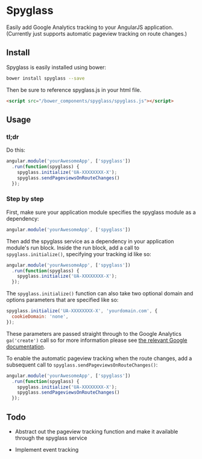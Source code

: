 # Spyglass
Easily add Google Analytics tracking to your AngularJS application. (Currently just supports automatic pageview tracking on route changes.)

## Install

Spyglass is easily installed using bower:

```bash
bower install spyglass --save
```

Then be sure to reference spyglass.js in your html file.

```html
<script src="/bower_components/spyglass/spyglass.js"></script>
```

## Usage

### tl;dr

Do this:

```js
angular.module('yourAwesomeApp', ['spyglass'])
  .run(function(spyglass) {
    spyglass.initialize('UA-XXXXXXXX-X');
    spyglass.sendPageviewsOnRouteChanges()
  });
```

### Step by step

First, make sure your application module specifies the spyglass module as a dependency:

```js
angular.module('yourAwesomeApp', ['spyglass'])
```

Then add the spyglass service as a dependency in your application module's run block. Inside the run block, add a call to `spyglass.initialize()`, specifying your tracking id like so:

```js
angular.module('yourAwesomeApp', ['spyglass'])
  .run(function(spyglass) {
    spyglass.initialize('UA-XXXXXXXX-X');
  });
```

The `spyglass.initialize()` function can also take two optional domain and options parameters that are specified like so:

```js
spyglass.initialize('UA-XXXXXXXX-X', 'yourdomain.com', {
  cookieDomain: 'none',
});
```

These parameters are passed straight through to the Google Analytics `ga('create')` call so for more information please see [the relevant Google documentation](https://developers.google.com/analytics/devguides/collection/analyticsjs/advanced#customizeTracker).

To enable the automatic pageview tracking when the route changes, add a subsequent call to `spyglass.sendPageviewsOnRouteChanges()`:

```js
angular.module('yourAwesomeApp', ['spyglass'])
  .run(function(spyglass) {
    spyglass.initialize('UA-XXXXXXXX-X');
    spyglass.sendPageviewsOnRouteChanges()
  });
```

## Todo
* Abstract out the pageview tracking function and make it available through the spyglass service

* Implement event tracking
